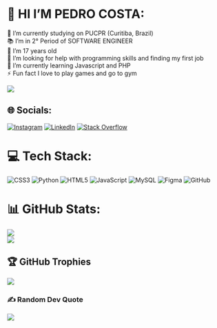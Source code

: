 # 💫 HI I’M PEDRO COSTA:
🔭 I’m currently studying on PUCPR (Curitiba, Brazil)<br>📚 I’m in 2° Period of SOFTWARE ENGINEER<br>🍰 I’m 17 years old<br>🤝 I’m looking for help with programming skills and finding my first job<br>🌱 I’m currently learning Javascript and PHP<br>⚡ Fun fact I love to play games and go to gym

[![](https://visitcount.itsvg.in/api?id=PedroZCosta&icon=0&color=1)](https://visitcount.itsvg.in)

## 🌐 Socials:
[![Instagram](https://img.shields.io/badge/Instagram-%23E4405F.svg?logo=Instagram&logoColor=white)](https://instagram.com/pedroh.costa06) [![LinkedIn](https://img.shields.io/badge/LinkedIn-%230077B5.svg?logo=linkedin&logoColor=white)](https://linkedin.com/in/pedrohenriquezakrzevskicosta) [![Stack Overflow](https://img.shields.io/badge/-Stackoverflow-FE7A16?logo=stack-overflow&logoColor=white)](https://stackoverflow.com/users/PedroZCosta) 

# 💻 Tech Stack:
![CSS3](https://img.shields.io/badge/css3-%231572B6.svg?style=for-the-badge&logo=css3&logoColor=white) ![Python](https://img.shields.io/badge/python-3670A0?style=for-the-badge&logo=python&logoColor=ffdd54) ![HTML5](https://img.shields.io/badge/html5-%23E34F26.svg?style=for-the-badge&logo=html5&logoColor=white) ![JavaScript](https://img.shields.io/badge/javascript-%23323330.svg?style=for-the-badge&logo=javascript&logoColor=%23F7DF1E) ![MySQL](https://img.shields.io/badge/mysql-4479A1.svg?style=for-the-badge&logo=mysql&logoColor=white) ![Figma](https://img.shields.io/badge/figma-%23F24E1E.svg?style=for-the-badge&logo=figma&logoColor=white) ![GitHub](https://img.shields.io/badge/github-%23121011.svg?style=for-the-badge&logo=github&logoColor=white)
# 📊 GitHub Stats:
![](https://github-readme-streak-stats.herokuapp.com/?user=PedroZCosta&theme=dark&hide_border=false)<br/>
![](https://github-readme-stats.vercel.app/api/top-langs/?username=PedroZCosta&theme=dark&hide_border=false&include_all_commits=false&count_private=true&layout=compact)

## 🏆 GitHub Trophies
![](https://github-profile-trophy.vercel.app/?username=PedroZCosta&theme=radical&no-frame=true&no-bg=true&margin-w=4)

### ✍️ Random Dev Quote
![](https://quotes-github-readme.vercel.app/api?type=horizontal&theme=dark)






